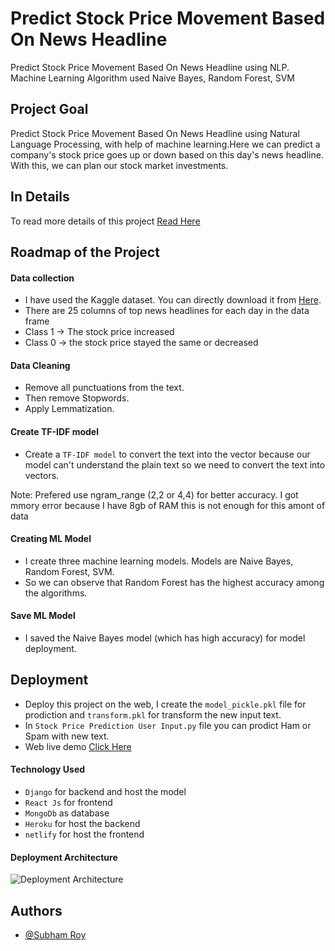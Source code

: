 
# Predict Stock Price Movement Based On News Headline

Predict Stock Price Movement Based On News Headline using NLP. Machine Learning Algorithm used Naive Bayes, Random Forest, SVM


## Project Goal
Predict Stock Price Movement Based On News Headline using Natural Language Processing, with help of machine learning.Here we can predict a company's stock price goes up or down based on this day's news headline. With this, we can plan our stock market investments.

## In Details

To read more details of this project [Read Here](https://www.codeingschool.com/2021/06/sms-spam-classifier-with-nlp-with-deployment-code.html)

  
## Roadmap of the Project

#### Data collection

- I have used the Kaggle dataset. You can directly download it from [Here](https://github.com/isubhamsr/NLP/tree/master/Projects/Predict%20Stock%20Price%20Movement%20Based%20On%20News%20Headline%20(Kaggle%20Competition)/DataSet).
- There are 25 columns of top news headlines for each day in the data frame
- Class 1 -> The stock price increased
- Class 0 -> the stock price stayed the same or decreased

#### Data Cleaning

- Remove all punctuations from the text.
- Then remove Stopwords.
- Apply Lemmatization.

#### Create TF-IDF model

- Create a `TF-IDF model` to convert the text into the vector because our model can't understand the plain text so we need to convert the text into vectors.

Note: Prefered use ngram_range (2,2 or 4,4) for better accuracy. I got mmory error because I have 8gb of RAM this is not enough for this amont of data
  
#### Creating ML Model
- I create three machine learning models. Models are Naive Bayes, Random Forest, SVM.
- So we can observe that Random Forest has the highest accuracy among the algorithms.

#### Save ML Model
- I saved the Naive Bayes model (which has high accuracy) for model deployment.


## Deployment
- Deploy this project on the web, I create the `model_pickle.pkl` file for prodiction and `transform.pkl` for transform the new input text.
- In `Stock Price Prediction User Input.py` file you can prodict Ham or Spam with new text.
- Web live demo [Click Here](https://subhamroy.netlify.app/project/stock-price-prediction) 

#### Technology Used

- `Django` for backend and host the model
- `React Js` for frontend
- `MongoDb` as database
- `Heroku` for host the backend
- `netlify` for host the frontend

#### Deployment Architecture

![Deployment Architecture](https://res.cloudinary.com/dkcwzsz7t/image/upload/v1624268730/Web_1280_1_mncmry.png)

## Authors

- [@Subham Roy](https://subhamroy.netlify.app/)
